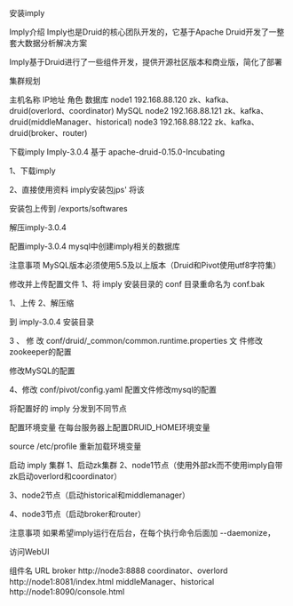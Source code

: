 安装imply

Imply介绍
Imply也是Druid的核⼼团队开发的，它基于Apache Druid开发了⼀整套⼤数据分析解决⽅案

Imply基于Druid进⾏了⼀些组件开发，提供开源社区版本和商业版，简化了部署

集群规划

主机名称	IP地址	⻆⾊	数据库
node1	192.168.88.120	zk、kafka、druid(overlord、coordinator)	MySQL
node2	192.168.88.121	zk、kafka、druid(middleManager、historical)
node3	192.168.88.122	zk、kafka、druid(broker、router)

下载imply
Imply-3.0.4 基于 apache-druid-0.15.0-Incubating


1、下载imply




2、直接使⽤资料 imply安装包jps'
将该


安装包上传到 /exports/softwares



解压imply-3.0.4



配置imply-3.0.4
mysql中创建imply相关的数据库


注意事项
MySQL版本必须使⽤5.5及以上版本（Druid和Pivot使⽤utf8字符集）

修改并上传配置⽂件
1、将 imply 安装⽬录的 conf ⽬录重命名为 conf.bak




1、上传
2、解压缩

到 imply-3.0.4 安装⽬录




3 、 修 改   conf/druid/_common/common.runtime.properties ⽂ 件修改zookeeper的配置

修改MySQL的配置


4、修改 conf/pivot/conﬁg.yaml  配置⽂件修改mysql的配置


将配置好的 imply 分发到不同节点


配置环境变量
在每台服务器上配置DRUID_HOME环境变量


source /etc/proﬁle 重新加载环境变量

启动 imply 集群
1、启动zk集群
2、node1节点（使⽤外部zk⽽不使⽤imply⾃带zk启动overlord和coordinator）


3、node2节点（启动historical和middlemanager）


4、node3节点（启动broker和router）



注意事项
如果希望imply运⾏在后台，在每个执⾏命令后⾯加 --daemonize，

访问WebUI

组件名	URL
broker	http://node3:8888
coordinator、overlord	http://node1:8081/index.html
middleManager、historical	http://node1:8090/console.html
